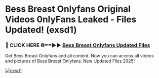 # Bess Breast Onlyfans Original Videos 0nlyFans Leaked - Files Updated! (exsd1)

<h3>🔴 CLICK HERE 🌐==►► <a href="https://tinyurl.com/2m67pmp6" rel="nofollow">Bess Breast Onlyfans Updated Files</a></h3>

Get Bess Breast Onlyfans and all content. Now you can access all videos and pictures of Bess Breast Onlyfans. New Updated Files 2025!

[![exsd1](https://i.imgur.com/H4QAA4z.gif)](https://tinyurl.com/2m67pmp6)